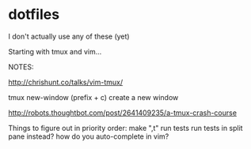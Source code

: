 dotfiles
========

I don't actually use any of these (yet)

Starting with tmux and vim...


NOTES:

http://chrishunt.co/talks/vim-tmux/

tmux new-window (prefix + c)
create a new window


http://robots.thoughtbot.com/post/2641409235/a-tmux-crash-course

Things to figure out in priority order:
  make ",t" run tests
  run tests in split pane instead?
  how do you auto-complete in vim?
